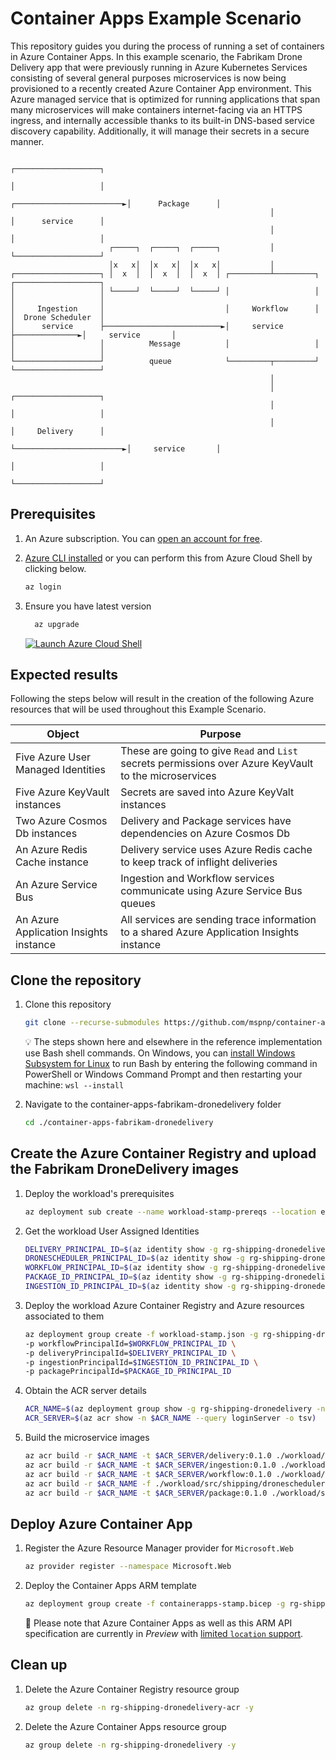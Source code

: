 # Container Apps Example Scenario

This repository guides you during the process of running a set of containers in Azure Container Apps. In this example scenario, the Fabrikam Drone Delivery app that were previously running in Azure Kubernetes Services consisting of several general purposes microservices is now being provisioned to a recently created Azure Container App environment.  This Azure managed service that is optimized for running applications that span many microservices will make containers internet-facing via an HTTPS ingress, and internally accessible thanks to its built-in DNS-based service discovery capability. Additionally, it will manage their secrets in a secure manner.

```output
                                                                                    ┌───────────────────┐
                                                                                    │                   │
                                                          ┌────────────────────────►│      Package      │
                                                          │                         │      service      │
                                                          │                         │                   │
                      ┌─────┐  ┌─────┐  ┌─────┐           │                         └───────────────────┘
                      │x   x│  │x   x│  │x   x│           │
┌───────────────────┐ │  x  │  │  x  │  │  x  │ ┌─────────┴─────────┐               ┌───────────────────┐
│                   │ └─────┘  └─────┘  └─────┘ │                   │               │                   │
│     Ingestion     │                           │     Workflow      │               │  Drone Scheduler  │
│      service      ├──────────────────────────►│     service       ├──────────────►│     service       │
│                   │          Message          │                   │               │                   │
└───────────────────┘          queue            └─────────┬─────────┘               └───────────────────┘
                                                          │
                                                          │                         ┌───────────────────┐
                                                          │                         │                   │
                                                          │                         │     Delivery      │
                                                          └────────────────────────►│     service       │
                                                                                    │                   │
                                                                                    └───────────────────┘
```

## Prerequisites

1. An Azure subscription. You can [open an account for free](https://azure.microsoft.com/free).
1. [Azure CLI installed](https://docs.microsoft.com/cli/azure/install-azure-cli?view=azure-cli-latest) or you can perform this from Azure Cloud Shell by clicking below.

   ```bash
   az login
   ```

1. Ensure you have latest version

   ```bash
	 az upgrade
   ```

   [![Launch Azure Cloud Shell](https://docs.microsoft.com/azure/includes/media/cloud-shell-try-it/launchcloudshell.png)](https://shell.azure.com)

## Expected results

Following the steps below will result in the creation of the following Azure resources that will be used throughout this Example Scenario.

| Object                                    | Purpose                                                 |
|-------------------------------------------|---------------------------------------------------------|
| Five Azure User Managed Identities        | These are going to give `Read` and `List` secrets permissions over Azure KeyVault to the microservices |
| Five Azure KeyVault instances             | Secrets are saved into Azure KeyValt instances |
| Two Azure Cosmos Db instances             | Delivery and Package services have dependencies on Azure Cosmos Db |
| An Azure Redis Cache instance             | Delivery service uses Azure Redis cache to keep track of inflight deliveries |
| An Azure Service Bus                      | Ingestion and Workflow services communicate using Azure Service Bus queues |
| An Azure Application Insights instance    | All services are sending trace information to a shared Azure Application Insights instance |

## Clone the repository

1. Clone this repository

   ```bash
   git clone --recurse-submodules https://github.com/mspnp/container-apps-fabrikam-dronedelivery.git
   ```

   :bulb: The steps shown here and elsewhere in the reference implementation use Bash shell commands. On Windows, you can [install Windows Subsystem for Linux](https://docs.microsoft.com/windows/wsl/install#install) to run Bash by entering the following command in PowerShell or Windows Command Prompt and then restarting your machine: `wsl --install`

1. Navigate to the container-apps-fabrikam-dronedelivery folder

   ```bash
   cd ./container-apps-fabrikam-dronedelivery
   ```

## Create the Azure Container Registry and upload the Fabrikam DroneDelivery images

1. Deploy the workload's prerequisites

   ```bash
   az deployment sub create --name workload-stamp-prereqs --location eastus --template-file ./workload/workload-stamp-prereqs.json
   ```

1. Get the workload User Assigned Identities

   ```bash
   DELIVERY_PRINCIPAL_ID=$(az identity show -g rg-shipping-dronedelivery -n uid-delivery --query principalId -o tsv) && \
   DRONESCHEDULER_PRINCIPAL_ID=$(az identity show -g rg-shipping-dronedelivery -n uid-dronescheduler --query principalId -o tsv) && \
   WORKFLOW_PRINCIPAL_ID=$(az identity show -g rg-shipping-dronedelivery -n uid-workflow --query principalId -o tsv) && \
   PACKAGE_ID_PRINCIPAL_ID=$(az identity show -g rg-shipping-dronedelivery -n uid-package --query principalId -o tsv) && \
   INGESTION_ID_PRINCIPAL_ID=$(az identity show -g rg-shipping-dronedelivery -n uid-ingestion --query principalId -o tsv)
   ```

1. Deploy the workload Azure Container Registry and Azure resources associated to them

   ```bash
   az deployment group create -f workload-stamp.json -g rg-shipping-dronedelivery -p droneSchedulerPrincipalId=$DRONESCHEDULER_PRINCIPAL_ID \
   -p workflowPrincipalId=$WORKFLOW_PRINCIPAL_ID \
   -p deliveryPrincipalId=$DELIVERY_PRINCIPAL_ID \
   -p ingestionPrincipalId=$INGESTION_ID_PRINCIPAL_ID \
   -p packagePrincipalId=$PACKAGE_ID_PRINCIPAL_ID
   ```

1. Obtain the ACR server details

   ```bash
   ACR_NAME=$(az deployment group show -g rg-shipping-dronedelivery -n workload-stamp --query properties.outputs.acrName.value -o tsv)
   ACR_SERVER=$(az acr show -n $ACR_NAME --query loginServer -o tsv)
   ```

1. Build the microservice images

   ```bash
   az acr build -r $ACR_NAME -t $ACR_SERVER/delivery:0.1.0 ./workload/src/shipping/delivery/.
   az acr build -r $ACR_NAME -t $ACR_SERVER/ingestion:0.1.0 ./workload/src/shipping/ingestion/.
   az acr build -r $ACR_NAME -t $ACR_SERVER/workflow:0.1.0 ./workload/src/shipping/workflow/.
   az acr build -r $ACR_NAME -f ./workload/src/shipping/dronescheduler/Dockerfile -t $ACR_SERVER/dronescheduler:0.1.0 ./workload/src/shipping/.
   az acr build -r $ACR_NAME -t $ACR_SERVER/package:0.1.0 ./workload/src/shipping/package/.
   ```

## Deploy Azure Container App

1. Register the Azure Resource Manager provider for `Microsoft.Web`

   ```bash
   az provider register --namespace Microsoft.Web
   ```

1. Deploy the Container Apps ARM template

   ```bash
   az deployment group create -f containerapps-stamp.bicep -g rg-shipping-dronedelivery -p acrSever=mcr.microsoft.com
   ```

   :eyes: Please note that Azure Container Apps as well as this ARM API specification are currently in _Preview_ with [limited `location` support](https://azure.microsoft.com/global-infrastructure/services/?products=container-apps).

## Clean up

1. Delete the Azure Container Registry resource group

   ```bash
   az group delete -n rg-shipping-dronedelivery-acr -y
   ```

1. Delete the Azure Container Apps resource group

   ```bash
   az group delete -n rg-shipping-dronedelivery -y
   ```
